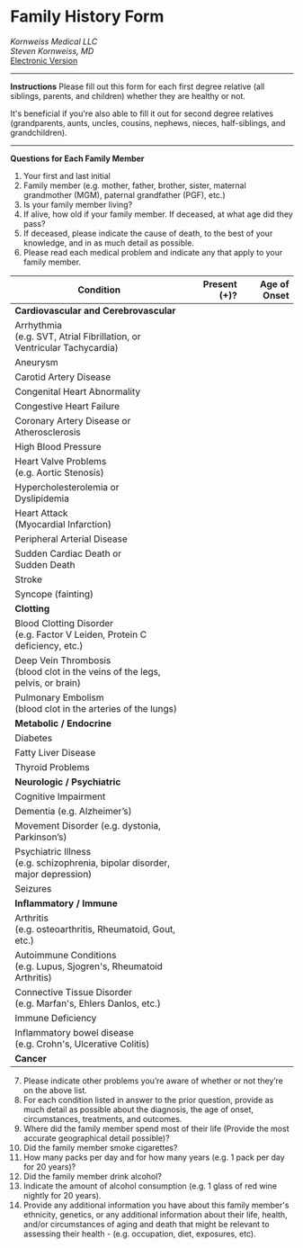 # Family History Form
*Kornweiss Medical LLC*\
*Steven Kornweiss, MD*\
[Electronic Version](https://nl77ewb6aoz.typeform.com/to/etWGSFEZ)

---
**Instructions**
Please fill out this form for each first degree relative (all siblings, parents, and children) whether they are healthy or not.

It's beneficial if you're also able to fill it out for second degree relatives (grandparents, aunts, uncles, cousins, nephews, nieces, half-siblings, and grandchildren).
___
**Questions for Each Family Member**
1. Your first and last initial
2. Family member (e.g. mother, father, brother, sister, maternal grandmother (MGM), paternal grandfather (PGF), etc.)
3. Is your family member living?
4. If alive, how old if your family member. If deceased, at what age did they pass?
5. If deceased, please indicate the cause of death, to the best of your knowledge, and in as much detail as possible.
6. Please read each medical problem and indicate any that apply to your family member.

| Condition | Present (+)? | Age of Onset |
|---|---:|---:|
| **Cardiovascular and Cerebrovascular** |  |  |
| Arrhythmia<br> (e.g. SVT, Atrial Fibrillation, or<br> Ventricular Tachycardia) |  |  |
| Aneurysm |  |  |
| Carotid Artery Disease |  |  |
| Congenital Heart Abnormality |  |  |
| Congestive Heart Failure |  |  |
| Coronary Artery Disease or<br> Atherosclerosis |  |  |
| High Blood Pressure |  |  |
| Heart Valve Problems<br> (e.g. Aortic Stenosis) |  |  |
| Hypercholesterolemia or<br> Dyslipidemia |  |  |
| Heart Attack<br> (Myocardial Infarction) |  |  |
| Peripheral Arterial Disease |  |  |
| Sudden Cardiac Death or<br> Sudden Death |  |  |
| Stroke |  |  |
| Syncope (fainting) |  |  |
| **Clotting** |  |  |
| Blood Clotting Disorder<br> (e.g. Factor V Leiden, Protein C deficiency, etc.) |  |  |
| Deep Vein Thrombosis<br> (blood clot in the veins of the legs, pelvis, or brain) |  |  |
| Pulmonary Embolism<br> (blood clot in the arteries of the lungs) |  |  |
| **Metabolic / Endocrine** |  |  |
| Diabetes |  |  |
| Fatty Liver Disease |  |  |
| Thyroid Problems |  |  |
| **Neurologic / Psychiatric** |  |  |
| Cognitive Impairment |  |  |
| Dementia (e.g. Alzheimer’s) |  |  |
| Movement Disorder (e.g. dystonia, Parkinson’s) |  |  |
| Psychiatric Illness <br>(e.g. schizophrenia, bipolar disorder, major depression) |  |  |
| Seizures |  |  |
| **Inflammatory / Immune** |  |  |
| Arthritis<br>(e.g. osteoarthritis, Rheumatoid, Gout, etc.) |  |  |
| Autoimmune Conditions<br> (e.g. Lupus, Sjogren's, Rheumatoid Arthritis) |  |  |
| Connective Tissue Disorder<br> (e.g. Marfan's, Ehlers Danlos, etc.) |  |  |
| Immune Deficiency |  |  |
| Inflammatory bowel disease<br> (e.g. Crohn's, Ulcerative Colitis) |  |  |
| **Cancer** |  |  |

7. Please indicate other problems you’re aware of whether or not they’re on the above list. 
8. For each condition listed in answer to the prior question, provide as much detail as possible about the diagnosis, the age of onset, circumstances, treatments, and outcomes.
9. Where did the family member spend most of their life (Provide the most accurate geographical detail possible)?
10. Did the family member smoke cigarettes?
11. How many packs per day and for how many years (e.g. 1 pack per day for 20 years)?
12. Did the family member drink alcohol?
13. Indicate the amount of alcohol consumption (e.g. 1 glass of red wine nightly for 20 years).
14. Provide any additional information you have about this family member's ethnicity, genetics, or any additional information about their life, health, and/or circumstances of aging and death that might be relevant to assessing their health - (e.g. occupation, diet, exposures, etc).